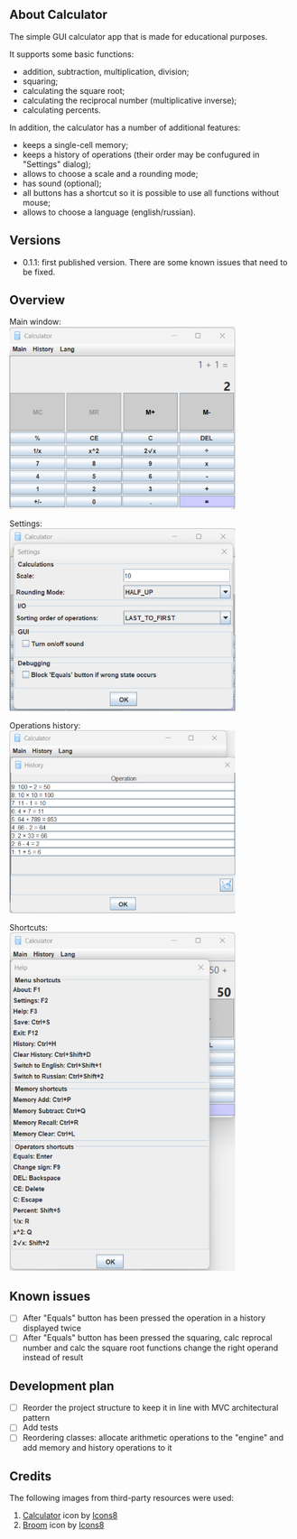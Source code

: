 ## About Calculator

The simple GUI calculator app that is made for educational purposes.

It supports some basic functions:
- addition, subtraction, multiplication, division;
- squaring;
- calculating the square root;
- calculating the reciprocal number (multiplicative inverse);
- calculating percents.

In addition, the calculator has a number of additional features:
- keeps a single-cell memory;
- keeps a history of operations (their order may be confugured in "Settings" dialog);
- allows to choose a scale and a rounding mode;
- has sound (optional);
- all buttons has a shortcut so it is possible to use all functions without mouse;
- allows to choose a language (english/russian).

## Versions

- 0.1.1: first published version. There are some known issues that need to be fixed.

## Overview

Main window:<br/>
<img src="/src/main/resources/screenshots/main_window.png" width="400" height="324">

Settings:<br/>
<img src="/src/main/resources/screenshots/settings.png" width="400" height="324">

Operations history:<br/>
<img src="/src/main/resources/screenshots/history.png" width="400" height="324">

Shortcuts:<br/>
<img src="/src/main/resources/screenshots/help.png" width="400" height="600">

## Known issues

- [ ] After "Equals" button has been pressed the operation in a history displayed twice
- [ ] After "Equals" button has been pressed the squaring, calc reprocal number and calc the square root functions change the right operand instead of result

## Development plan

- [ ] Reorder the project structure to keep it in line with MVC architectural pattern
- [ ] Add tests
- [ ] Reordering classes: allocate arithmetic operations to the "engine" and add memory and history operations to it

## Credits

The following images from third-party resources were used:

1. <a target="_blank" href="https://icons8.com/icon/53529/calculator">Calculator</a> icon by <a target="_blank" href="https://icons8.com">Icons8</a><br>
2. <a target="_blank" href="https://icons8.com/icon/47576/broom">Broom</a> icon by <a target="_blank" href="https://icons8.com">Icons8</a>

